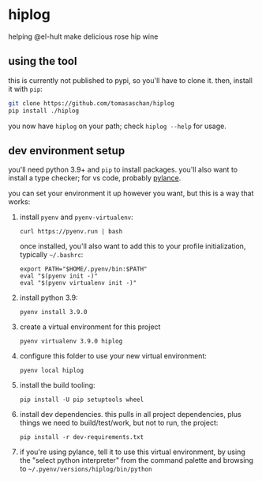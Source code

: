 # hiplog

helping @el-hult make delicious rose hip wine

## using the tool

this is currently not published to pypi, so you'll have to clone it. then, install it with `pip`:

```sh
git clone https://github.com/tomasaschan/hiplog
pip install ./hiplog
```

you now have `hiplog` on your path; check `hiplog --help` for usage.

## dev environment setup

you'll need python 3.9+ and `pip` to install packages. you'll also want to install a type checker; for vs code, probably [pylance](https://marketplace.visualstudio.com/items?itemName=ms-python.vscode-pylance).

you can set your environment it up however you want, but this is a way that works:

1. install `pyenv` and `pyenv-virtualenv`:

       curl https://pyenv.run | bash

   once installed, you'll also want to add this to your profile initialization, typically `~/.bashrc`:

       export PATH="$HOME/.pyenv/bin:$PATH"
       eval "$(pyenv init -)"
       eval "$(pyenv virtualenv init -)"

2. install python 3.9:

       pyenv install 3.9.0

3. create a virtual environment for this project

       pyenv virtualenv 3.9.0 hiplog

4. configure this folder to use your new virtual environment:

       pyenv local hiplog

5. install the build tooling:

       pip install -U pip setuptools wheel

6. install dev dependencies. this pulls in all project dependencies, plus things we need to build/test/work, but not to run, the project:

       pip install -r dev-requirements.txt

7. if you're using pylance, tell it to use this virtual environment, by using the "select python interpreter" from the command palette and browsing to `~/.pyenv/versions/hiplog/bin/python`
